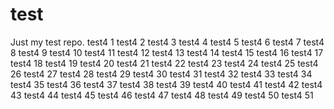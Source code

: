 # test
Just my test repo.
test4 1
test4 2
test4 3
test4 4
test4 5
test4 6
test4 7
test4 8
test4 9
test4 10
test4 11
test4 12
test4 13
test4 14
test4 15
test4 16
test4 17
test4 18
test4 19
test4 20
test4 21
test4 22
test4 23
test4 24
test4 25
test4 26
test4 27
test4 28
test4 29
test4 30
test4 31
test4 32
test4 33
test4 34
test4 35
test4 36
test4 37
test4 38
test4 39
test4 40
test4 41
test4 42
test4 43
test4 44
test4 45
test4 46
test4 47
test4 48
test4 49
test4 50
test4 51
